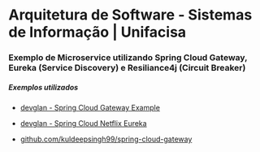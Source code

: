 # Arquitetura de Software - Sistemas de Informação | Unifacisa

### Exemplo de Microservice utilizando Spring Cloud Gateway, Eureka (Service Discovery)  e Resiliance4j (Circuit Breaker)

##### Exemplos utilizados

* [devglan - Spring Cloud Gateway Example](https://www.devglan.com/spring-cloud/spring-cloud-gateway-example)

* [devglan - Spring Cloud Netflix Eureka](https://www.devglan.com/spring-cloud/spring-cloud-netflix-eureka)

* [github.com/kuldeepsingh99/spring-cloud-gateway](https://github.com/kuldeepsingh99/spring-cloud-gateway)

  

